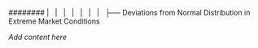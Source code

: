 ######## |   |   |   |   |   |   |   ├── Deviations from Normal Distribution in Extreme Market Conditions

*Add content here*